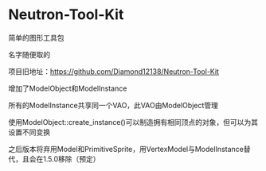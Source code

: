 # Neutron-Tool-Kit

简单的图形工具包

名字随便取的

项目旧地址：https://github.com/Diamond12138/Neutron-Tool-Kit

增加了ModelObject和ModelInstance

所有的ModelInstance共享同一个VAO，此VAO由ModelObject管理

使用ModelObject::create_instance()可以制造拥有相同顶点的对象，但可以为其设置不同变换

之后版本将弃用Model和PrimitiveSprite，用VertexModel与ModelInstance替代，且会在1.5.0移除（预定）
